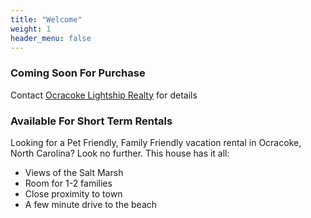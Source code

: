 ```yaml
---
title: "Welcome"
weight: 1
header_menu: false
---
```

   
### Coming Soon For Purchase

Contact [Ocracoke Lightship Realty](https://ocracokelightshiprealty.com/) for details

### Available For Short Term Rentals

Looking for a Pet Friendly, Family Friendly vacation rental in Ocracoke, North Carolina? Look no further. This house has it all: 

- Views of the Salt Marsh
- Room for 1-2 families 
- Close proximity to town
- A few minute drive to the beach
